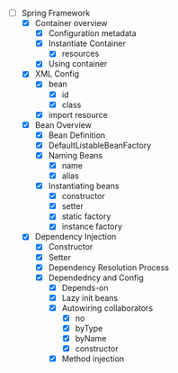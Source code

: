 - [ ]  Spring Framework
    - [x]  Container overview
        - [x]  Configuration metadata
        - [x]  Instantiate Container
            - [x]  resources
        - [x]  Using container
    - [x]  XML Config
        - [x]  bean
            - [x]  id
            - [x]  class
        - [x]  import resource
    - [x]  Bean Overview
        - [x]  Bean Definition
        - [x]  DefaultListableBeanFactory
        - [x]  Naming Beans
            - [x]  name
            - [x]  alias
        - [x]  Instantiating beans
            - [x]  constructor
            - [x]  setter
            - [x]  static factory
            - [x]  instance factory
    - [x]  Dependency Injection
        - [x]  Constructor
        - [x]  Setter
        - [x]  Dependency Resolution Process
        - [x]  Dependedncy and Config
            - [x]  Depends-on
            - [x]  Lazy init beans
            - [x]  Autowiring collaborators
                - [x]  no
                - [x]  byType
                - [x]  byName
                - [x]  constructor
            - [x]  Method injection
